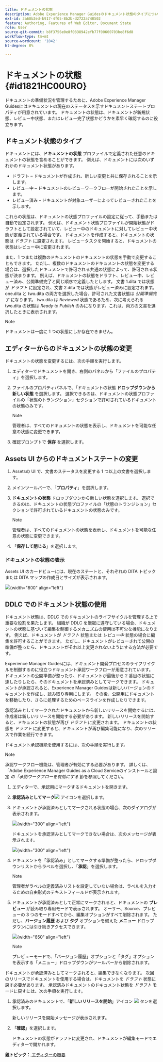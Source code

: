```yaml
---
title: ドキュメントの状態
description: Adobe Experience Manager Guidesのドキュメント状態のタイプについて説明します。 ドキュメント状態を変更または表示する方法を理解し、DDLC でドキュメント状態を使用する。
exl-id: 3a68b2ed-b917-4f05-8b2b-d2722a740502
feature: Authoring, Features of Web Editor, Document State
role: User
source-git-commit: b8f3756e0e8f0338942efb77f00600703be8f6d8
workflow-type: tm+mt
source-wordcount: '1042'
ht-degree: 0%

---
```


# ドキュメントの状態 {#id1821HC00URO}

ドキュメントの準備状況を管理するために、Adobe Experience Manager Guidesにはドキュメントの現在のステータスを示すドキュメントステートプロパティが用意されています。 ドキュメントの状態は、ドキュメントが新規状態、レビュー中状態、またはレビュー完了状態かどうかを素早く確認するのに役立ちます。

## ドキュメント状態のタイプ

ドキュメントには、**ドキュメントの状態** プロファイルで定義された任意のドキュメントの状態を含めることができます。 例えば、ドキュメントには次のいずれかのドキュメント状態があります。

- ドラフト – ドキュメントが作成され、新しい変更と共に保存されることを示します。
- レビュー中 – ドキュメントのレビューワークフローが開始されたことを示します。
- レビュー済み – ドキュメントが対象ユーザーによってレビューされたことを示します。

これらの状態は、ドキュメントの状態プロファイルの設定に従って、手動または自動で設定されます。 例えば、ドキュメント状態プロファイルが開始状態がドラフトとして設定されていて、レビュー中のドキュメントに対してレビュー中状態が定義されている場合です。 ドキュメントを作成すると、ドキュメントの状態は *ドラフト* に設定されます。 レビュータスクを開始すると、ドキュメントの状態はレビュー中に変更されます。

また、1 つまたは複数のドキュメントのドキュメントの状態を手動で変更することもできます。 ただし、複数のドキュメントのドキュメントの状態を変更する場合は、選択したドキュメントで許可される共通の状態によって、許可される状態が決まります。 例えば、ドキュメントの状態をドラフト、レビュー中、レビュー済み、公開準備完了と同じ順序で定義したとします。 文書 1.dita では状態が *ドラフト* に設定され、文書 2.dita では状態がレビュー済みに設定されます。 one.dita と two.dita の両方を選択した場合、許可された文書状態は *公開準備完了* になります。 two.dita は *Reviewed* 状態であるため、次に考えられる two.dita の状態は *Ready to Publish* のみになります。これは、両方の文書を選択したときに表示されます。

>[!NOTE]
>
> ドキュメントは一度に 1 つの状態にしか存在できません。

## エディターからのドキュメントの状態の変更

ドキュメントの状態を変更するには、次の手順を実行します。

1. エディターでドキュメントを開き、右側のパネルから「ファイルのプロパティ」を選択します。
1. ファイルのプロパティパネルで、「ドキュメントの状態 **ドロップダウンから新しい状態** を選択します。 選択できるのは、ドキュメントの状態プロファイルの「状態のトランジション」セクションで許可されているドキュメントの状態のみです。

   >[!NOTE]
   >
   >管理者は、すべてのドキュメントの状態を表示し、ドキュメントを可能な任意の状態に変更できます。

1. 確認プロンプトで **保存** を選択します。

## Assets UI からのドキュメントステートの変更

1. Assetsの UI で、文書のステータスを変更する 1 つ以上の文書を選択します。
1. メインツールバーで、「**プロパティ**」を選択します。
1. **ドキュメントの状態** ドロップダウンから新しい状態を選択します。 選択できるのは、ドキュメントの状態プロファイルの「状態のトランジション」セクションで許可されているドキュメントの状態のみです。

   >[!NOTE]
   >
   >管理者は、すべてのドキュメントの状態を表示し、ドキュメントを可能な任意の状態に変更できます。

1. 「**保存して閉じる**」を選択します。

### ドキュメントの状態の表示

Assets UI のカードビューには、現在のステートと、それぞれの DITA トピックまたは DITA マップの作成日とサイズが表示されます。

![](images/document_state.png){width="800" align="left"}

## DDLC でのドキュメント状態の使用

ドキュメント状態は、DDLC でのドキュメントのライフサイクルを管理する上で重要な役割を果たします。 組織が DDLC を厳密に遵守している場合、ドキュメントの状態に基づいて編集を制御するメカニズムの使用は不可欠な機能になります。 例えば、ドキュメントが *ドラフト* 状態または *レビュー中* 状態の場合に編集を許可することができます。 ただし、ドキュメントがレビューされて公開の準備が整ったら、ドキュメントがそれ以上変更されないようにする方法が必要です。

Experience Manager Guidesには、ドキュメント開発プロセスのライフサイクルを制御するのに役立つドキュメント承認ワークフローが用意されています。 ドキュメントの公開準備が整ったり、ドキュメントが最後から 2 番目の状態に達したりしたら、そのドキュメントを承認済みとしてマークできます。 ドキュメントが承認されると、Experience Manager Guidesは新しいバージョンのドキュメントを作成し、読み取り専用にします。 その後、公開用にドキュメントを移動したり、さらに処理するためのベースラインを作成したりできます。

承認済みとしてマークされたドキュメントから新しいリリースを開始するには、作成者は新しいリリースを開始する必要があります。 新しいリリースを開始すると、ドキュメントの状態が再び *ドラフト* に変更されます。 ドキュメントの状態を *ドラフト* に変更すると、ドキュメントが再び編集可能になり、次のリリースで作業を続行できます。

ドキュメント承認機能を使用するには、次の手順を実行します。

>[!NOTE]
>
> 承認ワークフロー機能は、管理者が有効にする必要があります。 詳しくは、「Adobe Experience Manager Guides as a Cloud Serviceのインストールと設定 *の「承認ワークフローを有効にする* 節を参照してください。

1. エディターで、承認用にマークするドキュメントを開きます。

1. **承認済みとしてマーク**![](images/mark_approve_icon.svg) アイコンを選択します。

1. ドキュメントが承認済みとしてマークされる状態の場合、次のダイアログが表示されます。

   ![](images/mark-approved-correct-state.png){width="300" align="left"}

   ドキュメントを承認済みとしてマークできない場合は、次のメッセージが表示されます。

   ![](images/mark-approved-incorrect-state.png){width="300" align="left"}

1. ドキュメントを「承認済み」としてマークする準備が整ったら、ドロップダウンリストからラベルを選択し、「**承認**」を選択します。

   >[!NOTE]
   >
   > 管理者がラベルの定義済みリストを設定していない場合は、ラベルを入力するための自由形式のテキストフィールドが表示されます。

1. ドキュメントが承認済みとして正常にマークされると、ドキュメントの **プレビュー** が読み取り専用モードで表示されます。 オーサー、Source、プレビューの 3 つのモードすべてから、編集オプションがすべて削除されます。 ただし、**バージョン履歴** および **タグ** オプションを備えた **メニュー** ドロップダウンには引き続きアクセスできます。

   ![](images/approved-doc-read-only.png){width="650" align="left"}

   >[!NOTE]
   >
   > プレビューモードで、「バージョン履歴」オプションと「タグ」オプションを表示する「メニュー」ドロップダウンがツールバーから削除されます。


ドキュメントが承認済みとしてマークされると、編集できなくなります。 次回のリリースでドキュメントを使用する場合は、ドキュメントを *ドラフト* 状態に戻す必要があります。 承認済みドキュメントのドキュメント状態を *ドラフト* モードに戻すには、次の手順を実行します。

1. 承認済みのドキュメントで、「**新しいリリースを開始**」アイコン ![](images/approved-restart-draft-mode-icon.svg) タンを選択します。

   新しいリリースを開始メッセージが表示されます。

1. 「**確認**」を選択します。

   ドキュメントの状態がドラフトに変更され、ドキュメントが編集モードでエディターで開かれます。


**親トピック：**[ エディターの概要 ](web-editor.md)
